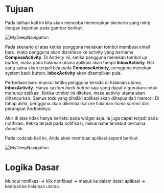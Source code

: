 # Tujuan
Pada latihan kali ini kita akan mencoba menerapkan skenario yang mirip dengan kejadian pada gambar berikut:

![MyDeepNavigation](https://user-images.githubusercontent.com/68750843/116654269-00a53800-a9b3-11eb-8e58-c6bde254211f.png)

Pada skenario di atas ketika pengguna menakan tombol membuat email baru, maka pengguna akan diarahkan ke activity yang bernama __ComposeActivity__. Di Activity ini, ketika pengguna menekan tombol _up button_, maka pada halaman utama aplikasi akan tampil __InboxActivity__. Hal yang sama akan terjadi bila pada __ComposeActivity__, pengguna menekan system back button. __InboxActivity__ akan ditampilkan pula.

Perbedaan baru muncul ketika pengguna berada di halaman utama, __InboxActivity__. Hanya _system back button_ saja yang dapat digunakan untuk menutup aplikasi. Ketika tombol ini ditekan, maka activity utama akan dihancurkan. Semua _task_ yang dimiliki aplikasi akan dihapus dari memori. Di tahap akhir, pengguna akan dikembalikan ke halaman _home screen_ dari perangkat Androidnya.

Alur di atas tidak hanya berlaku pada widget saja. Ia juga dapat terjadi pada notifikasi. Ketika terjadi pada notifikasi, mekanisme tersebut bernama _deeplink_.

Pada codelab kali ini, Anda akan membuat aplikasi seperti berikut:

![MyDeepNavigation](https://user-images.githubusercontent.com/68750843/116654521-80cb9d80-a9b3-11eb-9bd7-57fe7f4eb97b.gif)

# Logika Dasar
Muncul notifikasi → klik notifikasi → masuk ke dalam detail aplikasi → kembali ke halaman utama.